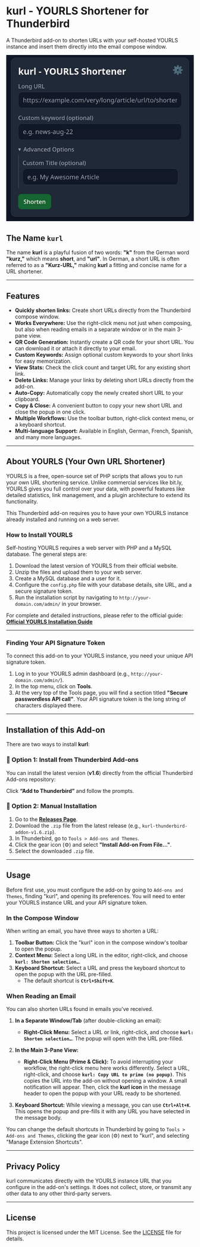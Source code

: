 # kurl - YOURLS Shortener for Thunderbird

[](https://github.com/gerald-drissner/kurl-thunderbird-addon/releases)
[](https://www.google.com/search?q=LICENSE)
[](https://github.com/YOURLS/awesome)
[](https://addons.thunderbird.net/de/thunderbird/addon/kurl-yourls-shortener/)

A Thunderbird add-on to shorten URLs with your self-hosted YOURLS instance and insert them directly into the email compose window.

![Screenshot of the kurl add-on popup](assets/kurl-thunderbird-add-on-screenshot.jpg)

## The Name `kurl`

The name **kurl** is a playful fusion of two words: **"k"** from the German word **"kurz,"** which means **short**, and **"url"**. In German, a short URL is often referred to as a **"Kurz-URL,"** making **kurl** a fitting and concise name for a URL shortener.

-----

## Features

  * **Quickly shorten links:** Create short URLs directly from the Thunderbird compose window.
  * **Works Everywhere:** Use the right-click menu not just when composing, but also when reading emails in a separate window or in the main 3-pane view.
  * **QR Code Generation:** Instantly create a QR code for your short URL. You can download it or attach it directly to your email.
  * **Custom Keywords:** Assign optional custom keywords to your short links for easy memorization.
  * **View Stats:** Check the click count and target URL for any existing short link.
  * **Delete Links:** Manage your links by deleting short URLs directly from the add-on.
  * **Auto-Copy:** Automatically copy the newly created short URL to your clipboard.
  * **Copy & Close:** A convenient button to copy your new short URL and close the popup in one click.
  * **Multiple Workflows:** Use the toolbar button, right-click context menu, or a keyboard shortcut.
  * **Multi-language Support:** Available in English, German, French, Spanish, and many more languages.

-----

## About YOURLS (Your Own URL Shortener)

YOURLS is a free, open-source set of PHP scripts that allows you to run your own URL shortening service. Unlike commercial services like bit.ly, YOURLS gives you full control over your data, with powerful features like detailed statistics, link management, and a plugin architecture to extend its functionality.

This Thunderbird add-on requires you to have your own YOURLS instance already installed and running on a web server.

### How to Install YOURLS

Self-hosting YOURLS requires a web server with PHP and a MySQL database. The general steps are:

1.  Download the latest version of YOURLS from their official website.
2.  Unzip the files and upload them to your web server.
3.  Create a MySQL database and a user for it.
4.  Configure the `config.php` file with your database details, site URL, and a secure signature token.
5.  Run the installation script by navigating to `http://your-domain.com/admin/` in your browser.

For complete and detailed instructions, please refer to the official guide:
**[Official YOURLS Installation Guide](https://yourls.org/#Install)**

-----

### Finding Your API Signature Token

To connect this add-on to your YOURLS instance, you need your unique API signature token.

1.  Log in to your YOURLS admin dashboard (e.g., `http://your-domain.com/admin/`).
2.  In the top menu, click on **Tools**.
3.  At the very top of the Tools page, you will find a section titled **"Secure passwordless API call"**. Your API signature token is the long string of characters displayed there.

-----

## Installation of this Add-on

There are two ways to install **kurl**:

### 🔹 Option 1: Install from Thunderbird Add-ons

You can install the latest version (**v1.6**) directly from the official Thunderbird Add-ons repository:

[](https://addons.thunderbird.net/de/thunderbird/addon/kurl-yourls-shortener/)

Click **“Add to Thunderbird”** and follow the prompts.

### 🔹 Option 2: Manual Installation

1.  Go to the [**Releases Page**](https://github.com/gerald-drissner/kurl-thunderbird-addon/releases).
2.  Download the `.zip` file from the latest release (e.g., `kurl-thunderbird-addon-v1.6.zip`).
3.  In Thunderbird, go to `Tools > Add-ons and Themes`.
4.  Click the gear icon (⚙️) and select **"Install Add-on From File..."**.
5.  Select the downloaded `.zip` file.

-----

## Usage

Before first use, you must configure the add-on by going to `Add-ons and Themes`, finding "kurl", and opening its preferences. You will need to enter your YOURLS instance URL and your API signature token.

### In the Compose Window

When writing an email, you have three ways to shorten a URL:

1.  **Toolbar Button:** Click the "kurl" icon in the compose window's toolbar to open the popup.
2.  **Context Menu:** Select a long URL in the editor, right-click, and choose **`kurl: Shorten selection…`**.
3.  **Keyboard Shortcut:** Select a URL and press the keyboard shortcut to open the popup with the URL pre-filled.
      * The default shortcut is **`Ctrl+Shift+K`**.

### When Reading an Email

You can also shorten URLs found in emails you've received.

1.  **In a Separate Window/Tab** (after double-clicking an email):

      * **Right-Click Menu:** Select a URL or link, right-click, and choose **`kurl: Shorten selection…`**. The popup will open with the URL pre-filled.

2.  **In the Main 3-Pane View:**

      * **Right-Click Menu (Prime & Click):** To avoid interrupting your workflow, the right-click menu here works differently. Select a URL, right-click, and choose **`kurl: Copy URL to prime (no popup)`**. This copies the URL into the add-on without opening a window. A small notification will appear. Then, click the **kurl icon** in the message header to open the popup with your URL ready to be shortened.

3.  **Keyboard Shortcut:** While viewing a message, you can use **`Ctrl+Alt+K`**. This opens the popup and pre-fills it with any URL you have selected in the message body.

You can change the default shortcuts in Thunderbird by going to `Tools > Add-ons and Themes`, clicking the gear icon (⚙️) next to "kurl", and selecting "Manage Extension Shortcuts".

-----

## Privacy Policy

kurl communicates directly with the YOURLS instance URL that you configure in the add-on's settings. It does not collect, store, or transmit any other data to any other third-party servers.

-----

## License

This project is licensed under the MIT License. See the [LICENSE](https://www.google.com/search?q=LICENSE) file for details.
